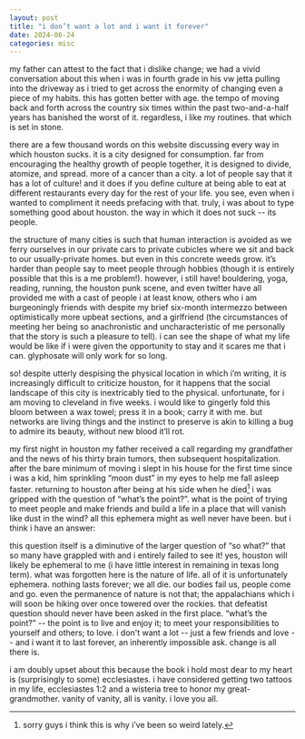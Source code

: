 ```yaml
---
layout: post
title: "i don’t want a lot and i want it forever"
date: 2024-06-24
categories: misc
---
```


my father can attest to the fact that i dislike change; we had a vivid conversation about this when i was in fourth grade in his vw jetta pulling into the driveway as i tried to get across the enormity of changing even a piece of my habits. this has gotten better with age. the tempo of moving back and forth across the country six times within the past two-and-a-half years has banished the worst of it. regardless, i like my routines. that which is set in stone.

there are a few thousand words on this website discussing every way in which houston sucks. it is a city designed for consumption. far from encouraging the healthy growth of people together, it is designed to divide, atomize, and spread. more of a cancer than a city. a lot of people say that it has a lot of culture! and it does if you define culture at being able to eat at different restaurants every day for the rest of your life. you see, even when i wanted to compliment it needs prefacing with that. truly, i was about to type something good about houston. the way in which it does not suck -- its people. 

the structure of many cities is such that human interaction is avoided as we ferry ourselves in our private cars to private cubicles where we sit and back to our usually-private homes. but even in this concrete weeds grow. it’s harder than people say to meet people through hobbies (though it is entirely possible that this is a me problem!). however, i still have! bouldering, yoga, reading, running, the houston punk scene, and even twitter have all provided me with a cast of people i at least know, others who i am burgeoningly friends with despite my brief six-month intermezzo between optimistically more upbeat sections, and a girlfriend (the circumstances of meeting her being so anachronistic and uncharacteristic of me personally that the story is such a pleasure to tell). i can see the shape of what my life would be like if i were given the opportunity to stay and it scares me that i can. glyphosate will only work for so long.

so! despite utterly despising the physical location in which i’m writing, it is increasingly difficult to criticize houston, for it happens that the social landscape of this city is inextricably tied to the physical. unfortunate, for i am moving to cleveland in five weeks. i would like to gingerly fold this bloom between a wax towel; press it in a book; carry it with me. but networks are living things and the instinct to preserve is akin to killing a bug to admire its beauty, without new blood it’ll rot.

my first night in houston my father received a call regarding my grandfather and the news of his thirty brain tumors, then subsequent hospitalization. after the bare minimum of moving i slept in his house for the first time since i was a kid, him sprinkling “moon dust” in my eyes to help me fall asleep faster. returning to houston after being at his side when he died[^1] i was gripped with the question of “what’s the point?”. what is the point of trying to meet people and make friends and build a life in a place that will vanish like dust in the wind? all this ephemera might as well never have been. but i think i have an answer:

this question itself is a diminutive of the larger question of “so what?” that so many have grappled with and i entirely failed to see it! yes, houston will likely be ephemeral to me (i have little interest in remaining in texas long term). what was forgotten here is the nature of life. all of it is unfortunately ephemera. nothing lasts forever; we all die. our bodies fail us, people come and go. even the permanence of nature is not that; the appalachians which i will soon be hiking over once towered over the rockies. that defeatist question should never have been asked in the first place. “what’s the point?” -- the point is to live and enjoy it; to meet your responsibilities to yourself and others; to love. i don't want a lot -- just a few friends and love -- and i want it to last forever, an inherently impossible ask. change is all there is.

i am doubly upset about this because the book i hold most dear to my heart is (surprisingly to some) ecclesiastes. i have considered getting two tattoos in my life, ecclesiastes 1:2 and a wisteria tree to honor my great-grandmother. vanity of vanity, all is vanity. i love you all.

[^1]: sorry guys i think this is why i’ve been so weird lately.
